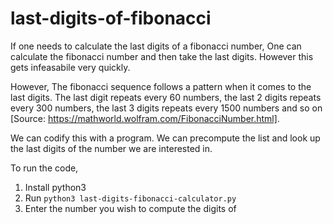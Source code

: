# last-digits-of-fibonacci


If one needs to calculate the last digits of a fibonacci number, One can calculate the fibonacci number and then take the last digits. However this gets infeasabile 
very quickly. 

However, The fibonacci sequence follows a pattern when it comes to the last digits. The last digit repeats every 60 numbers, the last 2 digits repeats every 300 numbers, the last 3 
digits repeats every 1500 numbers and so on [Source: https://mathworld.wolfram.com/FibonacciNumber.html].

We can codify this with a program. We can precompute the list and look up the last digits of the number we are interested in. 

To run the code, 
1. Install python3
2. Run ``` python3 last-digits-fibonacci-calculator.py ```
3. Enter the number you wish to compute the digits of
